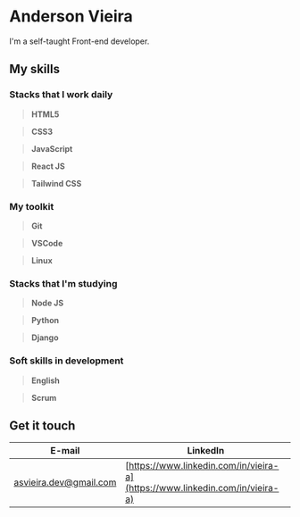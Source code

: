 # Anderson Vieira

I'm a self-taught Front-end developer.

## My skills 

### Stacks that I work daily

> **HTML5** 

> **CSS3** 

> **JavaScript** 

> **React JS** 

> **Tailwind CSS** 

### My toolkit

> **Git** 

> **VSCode** 

> **Linux** 

### Stacks that I'm studying

> **Node JS** 

> **Python** 

> **Django** 

### Soft skills in development

> **English** 

> **Scrum** 

## Get it touch

| **E-mail** | **LinkedIn** |
|--------| -------- |
| [asvieira.dev@gmail.com](mailto:asvieira.dev@gmail.com) | [https://www.linkedin.com/in/vieira-a](https://www.linkedin.com/in/vieira-a) |
